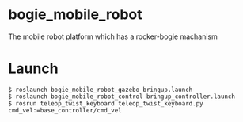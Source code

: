 # bogie_mobile_robot
The mobile robot platform which has a rocker-bogie machanism


# Launch

    $ roslaunch bogie_mobile_robot_gazebo bringup.launch
    $ roslaunch bogie_mobile_robot_control bringup_controller.launch
    $ rosrun teleop_twist_keyboard teleop_twist_keyboard.py cmd_vel:=base_controller/cmd_vel
